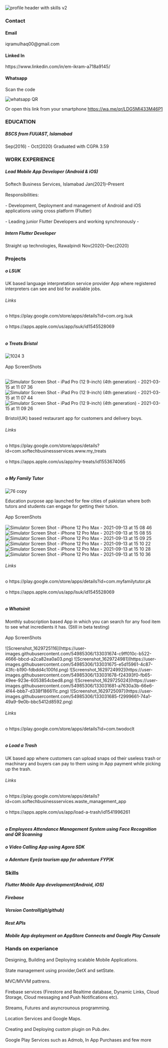 <!-- ![profile header jpg1](https://user-images.githubusercontent.com/54985306/132942703-ecf1b0e7-3c70-4c37-924a-d287b9920fcd.jpg) -->
![profile header with skills v2](https://user-images.githubusercontent.com/54985306/132958701-5a6b93c3-a9b3-4a33-9297-2c5adbadfdea.jpg)
<!-- ![Intern](https://user-images.githubusercontent.com/54985306/132943043-5d22a14c-e44b-4a7f-bd86-03404f69a9e2.jpg) -->
<!-- <h3>Muhammad Ikram Ulhaq</h3> -->
<!-- Flutter Developer -->
<h3>Contact</h3>
<h4>Email</h4>
iqramulhaq00@gmail.com
<h4>Linked In</h4>
https://www.linkedin.com/in/em-ikram-a718a9145/
<h4>Whatsapp</h4>
Scan the code 

![whatsapp QR](https://user-images.githubusercontent.com/54985306/132945792-3f4bf753-fad2-4077-b458-c1af12e0c11e.jpg)

Or open this link from your smartphone
https://wa.me/qr/LDG5MI433M46P1

<h3>EDUCATION</h3>
<h5>BSCS from FUUAST, Islamabad</h5>
Sep(2016) - Oct(2020)
Graduated with CGPA 3.59

<h3>WORK EXPERIENCE</h3>
<h5>Lead Mobile App Developer (Android & iOS) </h5>
Softech Business Services, Islamabad
Jan(2021)–Present<br></br>
Responsibilities:<br></br>
- Development, Deployment and management of Android and iOS applications using cross platform (Flutter)<br></br>
- Leading junior Flutter Developers and working synchronously
- 
<h5>Intern Flutter Developer</h5>
Straight up technologies, Rawalpindi
Nov(2020)–Dec(2020)

<h3>Projects</h3>

<h5>o LSUK</h5>
UK based language interpretation service provider App where registered interpreters can see and bid for available jobs.
<h6>Links</h6>
o https://play.google.com/store/apps/details?id=com.org.lsuk<br></br>
o https://apps.apple.com/us/app/lsuk/id1545528069<br></br>

<h5>o Treats Bristol</h5>

![1024 3](https://user-images.githubusercontent.com/54985306/133069877-dd2227f4-4873-42d7-bdb1-48074937fd82.png) 
<br></br>
App ScreenShots
<br></br>

![Simulator Screen Shot - iPad Pro (12 9-inch) (4th generation) - 2021-03-15 at 11 07 36](https://user-images.githubusercontent.com/54985306/133070268-e2bf07a0-c374-4258-8761-7bf3f7b17ed0.png)
![Simulator Screen Shot - iPad Pro (12 9-inch) (4th generation) - 2021-03-15 at 11 07 44](https://user-images.githubusercontent.com/54985306/133070283-d76e28bf-98c1-41e9-a3d9-2f2d69382f5c.png)
![Simulator Screen Shot - iPad Pro (12 9-inch) (4th generation) - 2021-03-15 at 11 09 26](https://user-images.githubusercontent.com/54985306/133070286-c86bcb7c-73ee-4d3c-afd3-014904c1af4e.png)



Bristol(UK) based restaurant app for customers and delivery boys.
<h6>Links</h6>
o https://play.google.com/store/apps/details?id=com.softechbusinessservices.www.my_treats<br></br>
o https://apps.apple.com/us/app/my-treats/id1553674065<br></br>


<h5>o My Family Tutor</h5>

![76 copy](https://user-images.githubusercontent.com/54985306/133069587-a3f67dc9-2e07-4647-9ab6-3a908df0de9e.png)

Education purpose app launched for few cities of pakistan where both tutors and students can engage for getting their tution.
<br></br>
App ScreenShots
<br></br>
![Simulator Screen Shot - iPhone 12 Pro Max - 2021-09-13 at 15 08 46](https://user-images.githubusercontent.com/54985306/133067322-0a842483-f055-4cc0-908c-a5cf43ef43d8.png)
![Simulator Screen Shot - iPhone 12 Pro Max - 2021-09-13 at 15 08 55](https://user-images.githubusercontent.com/54985306/133067336-d437355b-c2da-42cd-b54d-ff1a03a8654d.png)
![Simulator Screen Shot - iPhone 12 Pro Max - 2021-09-13 at 15 09 25](https://user-images.githubusercontent.com/54985306/133067341-2aefe579-e38f-458e-817f-cf1e45d3d667.png)
![Simulator Screen Shot - iPhone 12 Pro Max - 2021-09-13 at 15 10 22](https://user-images.githubusercontent.com/54985306/133067346-b2c3c323-6940-45fe-8713-45c5a606fa16.png)
![Simulator Screen Shot - iPhone 12 Pro Max - 2021-09-13 at 15 10 28](https://user-images.githubusercontent.com/54985306/133067347-d355531b-e31c-4d20-ba24-31ef01e2ccbd.png)
![Simulator Screen Shot - iPhone 12 Pro Max - 2021-09-13 at 15 10 36](https://user-images.githubusercontent.com/54985306/133067350-ce5ecfa7-872a-4833-9841-96a8a5741b96.png)


<h6>Links</h6>
o https://play.google.com/store/apps/details?id=com.myfamilytutor.pk<br></br>
o https://apps.apple.com/us/app/lsuk/id1545528069<br></br>

<h5>o Whatsinit</h5>
Monthly subscription based App in which you can search for any food item to see what incredients it has.
(Still in beta testing)
<br></br>
App ScreenShots
<br></br>
![Screenshot_1629725116](https://user-images.githubusercontent.com/54985306/133031674-c9ff010c-b522-4666-bbcd-a2ca82ea0a03.png)
![Screenshot_1629724981](https://user-images.githubusercontent.com/54985306/133031675-e5d15961-4c87-43fc-b190-fdbdd4c100fd.png)
![Screenshot_1629724992](https://user-images.githubusercontent.com/54985306/133031678-f24393f0-fb65-49ee-923e-6053854cbed8.png)
![Screenshot_1629725024](https://user-images.githubusercontent.com/54985306/133031681-a7630a3b-66e6-4f44-bbb7-d338f186611c.png)
![Screenshot_1629725097](https://user-images.githubusercontent.com/54985306/133031685-f2999661-74a1-49a9-9e0b-bbc5412d8592.png)


<h6>Links</h6>
o https://play.google.com/store/apps/details?id=com.twodoclt<br></br>

<h5>o Load a Trash</h5>
UK based app where customers can upload snaps od their useless trash or machinary and buyers can pay to them using in App payment while picking up the trash.
<h6>Links</h6>
o https://play.google.com/store/apps/details?id=com.softechbusinessservices.waste_management_app<br></br>
o https://apps.apple.com/us/app/load-a-trash/id1541996261<br></br>

<h5>o Employees Attendance Management System using Face Recognition and QR Scanning</h5>
<h5>o Video Calling App using Agora SDK</h5>

<h5>o Adenture Eye(a tourism app for adventure FYP)K</h5>

<h3>Skills</h3>
<h5>Flutter Mobile App development(Android, iOS)</h5>
<h5>Firebase</h5>
<h5>Version Controll(git/github)</h5>
<h5>Rest APIs</h5>
<h5>Mobile App deployment on AppStore Connects and Google Play Console</h5>

<h3>Hands on experiance</h3>
Designing, Building and Deploying scalable Mobile Applications.<br></br>
State management using provider,GetX and setState.<br></br>
MVC/MVVM pattrens.<br></br>
Firebase services (Firestore and Realtime database, Dynamic Links, Cloud Storage, Cloud messaging and Push Notifications etc).<br></br>
Streams, Futures and asyncrounous programming.<br></br>
Location Services and Google Maps.<br></br>
Creating and Deploying custom plugin on Pub.dev.<br></br>
Google Play Services such as Admob, In App Purchases and few more


